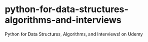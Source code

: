 # python-for-data-structures-algorithms-and-interviews
Python for Data Structures, Algorithms, and Interviews! on Udemy
